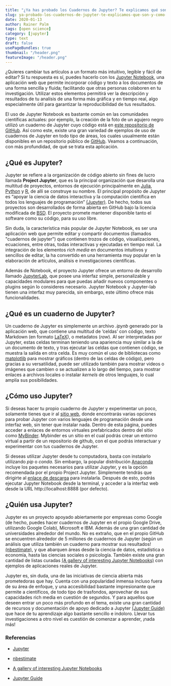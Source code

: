 ```yaml
---
title: "¿Ya has probado los Cuadernos de Jupyter? Te explicamos qué son y cómo te ayudarán en tu próxima investigación."
slug: ya-probado-los-cuadernos-de-jupyter-te-explicamos-que-son-y-como-te-ayudaran-en-tu-proxima-investigacion
date: 2020-01-13
author: Rainer Palm
tags: [open science]
category: [jupyter]
type: text
draft: false
usePageBundles: true
thumbnail: "/header.png"
featureImage: "/header.png"
---
```



<!-- # ¿Ya has probado los cuadernos de Jupyter? Te explicamos qué son y cómo te ayudarán en tu próxima investigación. -->
<!-- **Por Rainer Palm** -->



¿Quieres cambiar tus artículos a un formato más intuitivo, legible y
fácil de editar? Si tu respuesta es sí, puedes hacerlo con los [Jupyter
Notebook](https://jupyter.org), una aplicación web que permite
incorporar código y texto a los documentos de una forma sencilla y
fluida; facilitando que otras personas colaboren en tu investigación.
Utilizar estos elementos permitirá ver la descripción y resultados de tu
analísis de una forma más gráfica y en tiempo real, algo especialmente
útil para garantizar la reproducibilidad de tus resultados.

<!-- TEASER_END -->

El uso de Jupyter Notebook es bastante común en las comunidades
científicas actuales: por ejemplo, la creación de la foto de un agujero
negro utilizó un cuaderno de Jupyter cuyo código está en [este
repositorio de GitHub](https://github.com/achael/eht-imaging). Así como
este, existe una gran variedad de ejemplos de uso de cuadernos de
Jupyter en todo tipo de áreas, los cuales usualmente están disponibles
en un repositorio público de [GitHub](https://github.com). Veamos a
continuación, con más profundidad, de qué se trata esta aplicación.

## ¿Qué es Jupyter?

Jupyter se refiere a la organización de código abierto sin fines de
lucro llamada **Project Jupyter**, que es la principal organización que
desarolla una multitud de proyectos, entornos de ejecución
principalmente en [Julia](https://julialang.org),
[Python](https://www.python.org) y [R](https://www.r-project.org), de
allí se construye su nombre. El principal propósito de Jupyter es
“apoyar la ciencia de datos interactiva y la computación científica en
todos los lenguajes de programación”
[(Jupyter)](https://jupyter.org/about). De hecho, todos sus proyectos
son desarrollados de forma abierta en GitHub bajo la licencia modificada
de [BSD](https://whatis.techtarget.com/definition/BSD-licenses). El
proyecto promete mantener disponible tanto el software como su código,
para su uso libre.

Sin duda, la característica más popular de Jupyter Notebook, es ser una
aplicación web que permite editar y compartir documentos (llamados
"cuadernos de jupyter") que contienen trozos de código, visualizaciones,
ecuaciones, entre otras, todas interactivas y ejecutadas en tiempo real.
La integración de los elementos *rich media* en documentos intuitivos y
sencillos de editar, la ha convertido en una herramienta muy popular en
la elaboración de artículos, análisis e investigaciones científicas.

Además de Notebook, el proyecto Jupyter ofrece un entorno de desarrollo
llamado [JupyterLab](https://jupyterlab.readthedocs.io), que posee una
interfaz simple, personalizable y capacidades modulares para que puedas
añadir nuevos componentes o plugins según lo consideres necesario.
Jupyter Notebook y Jupyter-lab tienen una interfaz muy parecida, sin
embargo, este último ofrece más funcionalidades.

## ¿Qué es un cuaderno de Jupyter?

Un cuaderno de Jupyter es simplemente un archivo *.ipynb* generado por
la aplicación web, que contiene una multitud de ‘celdas’ con código,
texto Markdown (en formato [LaTeX](https://www.latex-project.org)), o
metadatos (*raw*). Al ser interpretadas por Jupyter, estas celdas
terminan teniendo una apariencia muy similar a la de un documento de
texto, y tras ejecutar las celdas que contienen código, se muestra la
salida en otra celda. Es muy común el uso de bibliotecas como
[matplotlib](https://matplotlib.org) para mostrar gráficos (dentro de
las celdas de código), pero gracias a su versatilidad, puede ser
utilizado también para mostrar videos o imágenes que cambien o se
actualizen a lo largo del tiempo, para mostrar enlaces a archivos
locales o instalar *kernels* de otros lenguajes, lo cual amplía sus
posibilidades.

## ¿Cómo uso Jupyter?

Si deseas hacer tu propio cuaderno de Jupyter y experimentar un poco,
solamente tienes que ir al [sitio web](https://jupyter.org/try), donde
encontrarás varias opciones para probar Jupyter con varios lenguajes de
programación desde una interfaz web, sin tener que instalar nada. Dentro
de esta página, puedes acceder a enlaces de entornos virtuales
prefabricados dentro del sitio como [MyBinder](https://mybinder.org).
Mybinder es un sitio en el cual podrás crear un entorno virtual a partir
de un repositorio de github, con el que podrás interactuar y
experimentar con tus cuadernos de Jupyter.

Si deseas utilizar Jupyter desde tu computadora, basta con instalarlo
utilizando *pip* o *conda*. Sin embargo, la popular distribución
[Anaconda](https://www.anaconda.com) incluye los paquetes necesarios
para utilizar Jupyter, y es la opción recomendada por el propio Project
Jupyter. Simplemente tendrás que dirigirte al [enlace de
descarga](https://www.anaconda.com/distribution/) para instalarla.
Después de esto, podrás ejecutar Jupyter Notebook desde la terminal, y
acceder a la interfaz web desde la URL http://localhost:8888 (por
defecto).

## ¿Quién usa Jupyter?

Jupyter es un proyecto apoyado abiertamente por empresas como Google (de
hecho, puedes hacer cuadernos de Jupyter en el propio Google Drive,
utilizando Google Colab), Microsoft e IBM. Además de una gran cantidad
de universidades alrededor del mundo. No es extraño, que en el propio
GitHub se encuentren alrededor de 5 millones de cuadernos de Jupyter
(según un análisis que utiliza también un cuaderno para mostrar sus
resultados! [(nbestimate)](https://github.com/parente/nbestimate), y que
abarquen áreas desde la ciencia de datos, estadística o economía, hasta
las ciencias sociales o psicología. También existe una gran cantidad de
listas curadas [(A gallery of interesting Jupyter
Notebooks)](https://github.com/jupyter/jupyter/wiki/A-gallery-of-interesting-Jupyter-Notebooks)
con ejemplos de aplicaciones reales de Jupyter.

Jupyter es, sin duda, una de las iniciativas de ciencia abierta más
prometedoras que hay. Cuenta con una popularidad inmensa incluso fuera
de su área de enfoque, y una accesibilidad bastante impresionante que
permite a científicos, de todo tipo de trasfondos, aprovechar de sus
capacidades rich media en cuestión de segundos. Y para aquellos que
deseen entrar un poco más profundo en el tema, existe una gran cantidad
de recursos y documentación de apoyo dedicado a Jupyter [(Jupyter
Guide)](https://github.com/jupyter-guide/jupyter-guide) que hace de tu
aprendizaje algo bastante sencillo e indoloro. Llevar tus
investigaciones a otro nivel es cuestión de comenzar a aprender, ¡nada
más!

### Referencias

- [Jupyter](https://jupyter.org/about)

- [nbestimate](https://github.com/parente/nbestimate)

- [A gallery of interesting Jupyter Notebooks](https://github.com/jupyter/jupyter/wiki/A-gallery-of-interesting-Jupyter-Notebooks)

- [Jupyter Guide](https://github.com/jupyter-guide/jupyter-guide)
